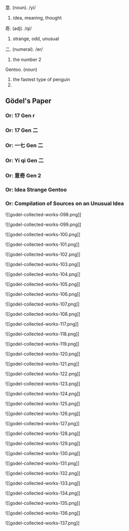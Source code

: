 意. (noun). /yi/
1. idea, meaning, thought

奇. (adj). /qi/
1. strange, odd, unusual

二. (numeral). /er/
1. the number 2

Gentoo. (noun)
1. the fastest type of penguin
2. 

## Gödel's Paper

### Or: 17 Gen r
### Or: 17 Gen 二
### Or: 一七 Gen 二
### Or: Yi qi Gen 二
### Or: 意奇 Gen 2
### Or: Idea Strange Gentoo
### Or: Compilation of Sources on an Unusual Idea

![[godel-collected-works-098.png]]


![[godel-collected-works-099.png]]


![[godel-collected-works-100.png]]


![[godel-collected-works-101.png]]


![[godel-collected-works-102.png]]


![[godel-collected-works-103.png]]


![[godel-collected-works-104.png]]


![[godel-collected-works-105.png]]


![[godel-collected-works-106.png]]


![[godel-collected-works-107.png]]


![[godel-collected-works-108.png]]

![[godel-collected-works-117.png]]


![[godel-collected-works-118.png]]


![[godel-collected-works-119.png]]


![[godel-collected-works-120.png]]


![[godel-collected-works-121.png]]


![[godel-collected-works-122.png]]


![[godel-collected-works-123.png]]


![[godel-collected-works-124.png]]


![[godel-collected-works-125.png]]


![[godel-collected-works-126.png]]


![[godel-collected-works-127.png]]


![[godel-collected-works-128.png]]


![[godel-collected-works-129.png]]


![[godel-collected-works-130.png]]


![[godel-collected-works-131.png]]


![[godel-collected-works-132.png]]


![[godel-collected-works-133.png]]


![[godel-collected-works-134.png]]


![[godel-collected-works-135.png]]


![[godel-collected-works-136.png]]


![[godel-collected-works-137.png]]

